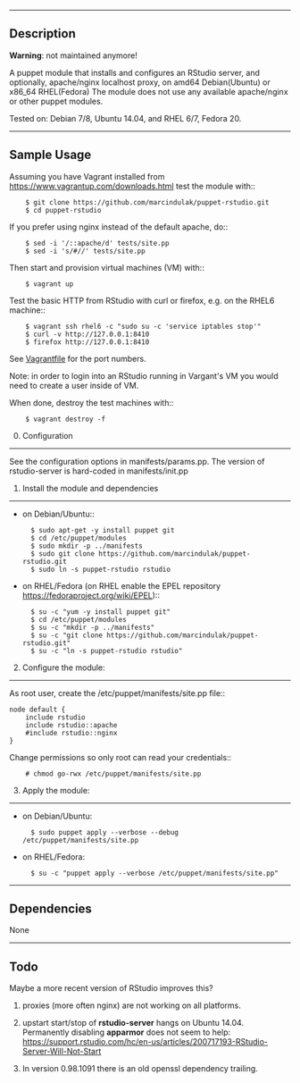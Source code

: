 -----------
Description
-----------

**Warning**: not maintained anymore!

A puppet module that installs and configures an RStudio server, and
optionally, apache/nginx localhost proxy, on amd64 Debian(Ubuntu) or x86_64 RHEL(Fedora)
The module does not use any available apache/nginx or other puppet modules.

Tested on: Debian 7/8, Ubuntu 14.04, and RHEL 6/7, Fedora 20.

------------
Sample Usage
------------

Assuming you have Vagrant installed from https://www.vagrantup.com/downloads.html
test the module with::

        $ git clone https://github.com/marcindulak/puppet-rstudio.git
        $ cd puppet-rstudio

If you prefer using nginx instead of the default apache, do::

        $ sed -i '/::apache/d' tests/site.pp
        $ sed -i 's/#//' tests/site.pp

Then start and provision virtual machines (VM) with::

        $ vagrant up

Test the basic HTTP from RStudio with curl or firefox, e.g. on the RHEL6 machine::

        $ vagrant ssh rhel6 -c "sudo su -c 'service iptables stop'"
        $ curl -v http://127.0.0.1:8410
        $ firefox http://127.0.0.1:8410

See [Vagrantfile](Vagrantfile) for the port numbers.

Note: in order to login into an RStudio running in Vargant's VM
you would need to create a user inside of VM.

When done, destroy the test machines with::

        $ vagrant destroy -f


0. Configuration
----------------

See the configuration options in manifests/params.pp.
The version of rstudio-server is hard-coded in manifests/init.pp


1. Install the module and dependencies
--------------------------------------

* on Debian/Ubuntu::

        $ sudo apt-get -y install puppet git
        $ cd /etc/puppet/modules
        $ sudo mkdir -p ../manifests
        $ sudo git clone https://github.com/marcindulak/puppet-rstudio.git
        $ sudo ln -s puppet-rstudio rstudio

* on RHEL/Fedora (on RHEL enable the EPEL repository https://fedoraproject.org/wiki/EPEL)::

        $ su -c "yum -y install puppet git"
        $ cd /etc/puppet/modules
        $ su -c "mkdir -p ../manifests"
        $ su -c "git clone https://github.com/marcindulak/puppet-rstudio.git"
        $ su -c "ln -s puppet-rstudio rstudio"


2. Configure the module:
-------------------------------------------------------------------------

As root user, create the /etc/puppet/manifests/site.pp file::

    node default {
        include rstudio
        include rstudio::apache
        #include rstudio::nginx
    }

Change permissions so only root can read your credentials::

        # chmod go-rwx /etc/puppet/manifests/site.pp


3. Apply the module:
--------------------

* on Debian/Ubuntu:

        $ sudo puppet apply --verbose --debug /etc/puppet/manifests/site.pp

* on RHEL/Fedora:

        $ su -c "puppet apply --verbose /etc/puppet/manifests/site.pp"


------------
Dependencies
------------

None


----
Todo
----

Maybe a more recent version of RStudio improves this?

1. proxies (more often nginx) are not working on all platforms.

2. upstart start/stop of **rstudio-server** hangs on Ubuntu 14.04.
   Permanently disabling **apparmor** does not seem to help:
   https://support.rstudio.com/hc/en-us/articles/200717193-RStudio-Server-Will-Not-Start

3. In version 0.98.1091 there is an old openssl dependency trailing.

